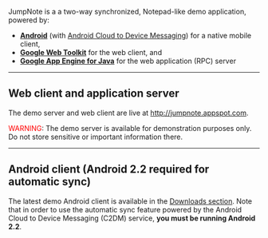 JumpNote is a a two-way synchronized, Notepad-like demo application, powered by:

  * **[Android](http://developer.android.com)** (with [Android Cloud to Device Messaging](http://code.google.com/android/c2dm)) for a native mobile client,
  * **[Google Web Toolkit](http://code.google.com/webtoolkit)** for the web client, and
  * **[Google App Engine for Java](http://code.google.com/appengine/docs/java/overview.html)** for the web application (RPC) server


---


## Web client and application server ##
The demo server and web client are live at http://jumpnote.appspot.com.

<font color='red'>WARNING</font>: The demo server is available for demonstration purposes only. Do not store sensitive or important information there.


---


## Android client (Android 2.2 required for automatic sync) ##
The latest demo Android client is available in the [Downloads section](http://code.google.com/p/jumpnote/downloads/list). Note that in order to use the automatic sync feature powered by the Android Cloud to Device Messaging (C2DM) service, **you must be running Android 2.2**.